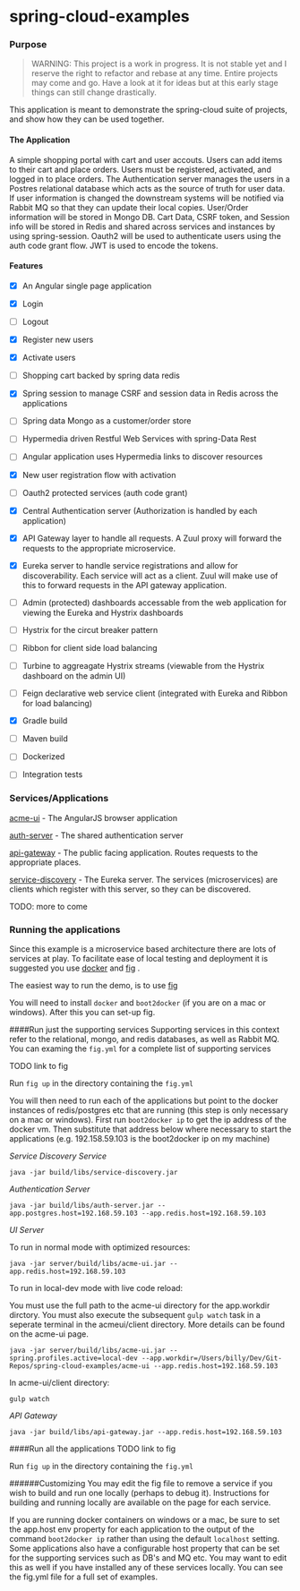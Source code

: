 spring-cloud-examples
=====================

### Purpose

> WARNING:
> This project is a work in progress.  It is not stable yet and I reserve the right to refactor and rebase at any time. Entire projects may come and go.  Have a look at it for ideas but at this early stage things can still change drastically.

This application is meant to demonstrate the spring-cloud suite of projects, and show how they can be used together.


#### The Application
A simple shopping portal with cart and user accouts.  Users can add items to their cart and place orders. Users must be registered, activated, and logged in to place orders.  The Authentication server manages the users in a Postres relational database which acts as the source of truth for user data.  If user information is changed the downstream systems will be notified via Rabbit MQ so that they can update their local copies.  User/Order information will be stored in Mongo DB.  Cart Data, CSRF token, and Session info will be stored in Redis and shared across services and instances by using spring-session.  Oauth2 will be used to authenticate users using the auth code grant flow. JWT is used to encode the tokens.


#### Features

- [x]  An Angular single page application
- [x]  Login
- [ ]  Logout
- [x]  Register new users
- [x]  Activate users
- [ ]  Shopping cart backed by spring data redis
- [x]  Spring session to manage CSRF and session data in Redis across the applications
- [ ]  Spring data Mongo as a customer/order store
- [ ]  Hypermedia driven Restful Web Services with spring-Data Rest
- [ ]  Angular application uses Hypermedia links to discover resources
- [x]  New user registration flow with activation
- [ ]  Oauth2 protected services (auth code grant)
- [x]  Central Authentication server (Authorization is handled by each application)
- [x]  API Gateway layer to handle all requests.  A Zuul proxy will forward the requests to the appropriate microservice.
- [x]  Eureka server to handle service registrations and allow for discoverability.  Each service will act as a client.  Zuul will make use of this to forward requests in the API gateway application.
- [ ]  Admin (protected) dashboards accessable from the web application for viewing the Eureka and Hystrix dashboards
- [ ]  Hystrix for the circut breaker pattern
- [ ]  Ribbon for client side load balancing
- [ ]  Turbine to aggreagate Hystrix streams (viewable from the Hystrix dashboard on the admin UI)
- [ ]  Feign declarative web service client (integrated with Eureka and Ribbon for load balancing)
- [x] Gradle build
- [ ] Maven build
- [ ] Dockerized
- [ ] Integration tests


### Services/Applications
[acme-ui](https://github.com/wgorder/acme-ui) - The AngularJS browser application

[auth-server](https://github.com/wgorder/auth-server) - The shared authentication server

[api-gateway](https://github.com/wgorder/api-gateway) - The public facing application.  Routes requests to the appropriate places.

[service-discovery](https://github.com/wgorder/service-discovery) - The Eureka server.  The services (microservices) are clients which register with this server, so they can be discovered.

TODO: more to come

### Running the applications
Since this example is a microservice based architecture there are lots of services at play.  To facilitate ease of local testing and deployment it is suggested you use [docker](https://www.docker.com/ "docker") and [fig](https://github.com/docker/fig/ "Fig")
.

The easiest way to run the demo, is to use [fig](https://github.com/docker/fig/ "Fig")

You will need to install `docker` and `boot2docker` (if you are on a mac or windows).  After this you can set-up fig.

####Run just the supporting services
Supporting services in this context refer to the relational, mongo, and redis databases, as well as Rabbit MQ.  You can examing the `fig.yml` for a complete list of supporting services

TODO link to fig

Run `fig up` in the directory containing the `fig.yml`

You will then need to run each of the applications but point to the docker instances of redis/postgres etc that are running (this step is only necessary on a mac or windows). First run `boot2docker ip` to get the ip address of the docker vm.  Then substitute that address below where necessary to start the applications (e.g. 192.158.59.103 is the boot2docker ip on my machine)

*Service Discovery Service*

```
java -jar build/libs/service-discovery.jar
```

*Authentication Server*

```
java -jar build/libs/auth-server.jar --app.postgres.host=192.168.59.103 --app.redis.host=192.168.59.103
```

*UI Server*

To run in normal mode with optimized resources:

```
java -jar server/build/libs/acme-ui.jar --app.redis.host=192.168.59.103
```



To run in local-dev mode with live code reload:

You must use the full path to the acme-ui directory for the app.workdir dirctory.  You must also execute the subsequent `gulp watch` task in a seperate terminal in the acmeui/client directory.  More details can be found on the acme-ui page.

```
java -jar server/build/libs/acme-ui.jar --spring.profiles.active=local-dev --app.workdir=/Users/billy/Dev/Git-Repos/spring-cloud-examples/acme-ui --app.redis.host=192.168.59.103
```

In acme-ui/client directory:

```
gulp watch
```

*API Gateway*

```
java -jar build/libs/api-gateway.jar --app.redis.host=192.168.59.103
```

####Run all the applications
TODO link to fig

Run `fig up` in the directory containing the `fig.yml`

######Customizing
You may edit the fig file to remove a service if you wish to build and run one locally (perhaps to debug it). Instructions for building and running locally are available on the page for each service.

If you are running docker containers on windows or a mac, be sure to set the  app.host env property for each application to the output of the command `boot2docker ip` rather than using the default `localhost` setting.  Some applications also have a configurable host property that can be set for the supporting services such as DB's and MQ etc.  You may want to edit this as well if you have installed any of these services locally.  You can see the fig.yml file for a full set of examples.
